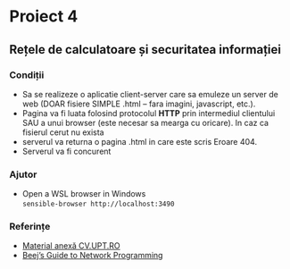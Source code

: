 # Proiect 4 
## Rețele de calculatoare și securitatea informației
### Condiții 
-  Sa se realizeze o aplicatie client-server care sa emuleze un server de web (DOAR fisiere SIMPLE
.html – fara imagini, javascript, etc.).
- Pagina va fi luata folosind protocolul **HTTP** prin intermediul
clientului SAU a unui browser (este necesar sa mearga cu oricare). In caz ca fisierul cerut nu exista
- serverul va returna o pagina .html in care este scris Eroare 404. 
- Serverul va fi concurent
### Ajutor 
- Open a WSL browser in Windows\
`sensible-browser http://localhost:3490`
### Referințe 
- [Material anexă CV.UPT.RO](https://cv.upt.ro/pluginfile.php/409959/mod_resource/content/1/Programarea_retelelor_de_calculatoare_v1.0.pdf)
- [Beej’s Guide to Network Programming](https://drive.google.com/file/d/12eyKtVciKZPG6r6mwwEwnOuKm0lSF5Jd/view)
